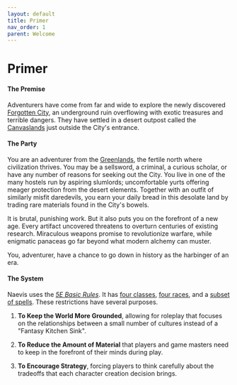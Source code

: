 ```yaml
---
layout: default
title: Primer
nav_order: 1
parent: Welcome
---
```


# Primer

#### The Premise

Adventurers have come from far and wide to explore the newly discovered [Forgotten City](../lore/city_below), an underground ruin overflowing with exotic treasures and terrible dangers. They have settled in a desert outpost called the [Canvaslands](../lore/canvaslands/index) just outside the City's entrance. 

#### The Party

You are an adventurer from the [Greenlands](../lore/greenlands/index), the fertile north where civilization thrives. You may be a sellsword, a criminal, a curious scholar, or have any number of reasons for seeking out the City. You live in one of the many hostels run by aspiring slumlords; uncomfortable yurts offering meager protection from the desert elements. Together with an outfit of similarly misfit daredevils, you earn your daily bread in this desolate land by trading rare materials found in the City's bowels.

It is brutal, punishing work. But it also puts you on the forefront of a new age. Every artifact uncovered threatens to overturn centuries of existing research. Miraculous weapons promise to revolutionize warfare, while enigmatic panaceas go far beyond what modern alchemy can muster.

You, adventurer, have a chance to go down in history as the harbinger of an era. 

#### The System

Naevis uses the [*5E Basic Rules*](../more/DnD_BasicRules_2018.pdf). It has [four classes](../character_creation/class/index), [four races](../character_creation/race/index), and a [subset of spells](../more/spells/index). These restrictions have several purposes.

1. **To Keep the World More Grounded**, allowing for roleplay that focuses on the relationships between a small number of cultures instead of a "Fantasy Kitchen Sink".
   
2. **To Reduce the Amount of Material** that players and game masters need to keep in the forefront of their minds during play.
   
3. **To Encourage Strategy**, forcing players to think carefully about the tradeoffs that each character creation decision brings.
